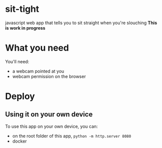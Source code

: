# sit-tight
javascript web app that tells you to sit straight when you're slouching
**This is work in progress**

# What you need
You'll need:
 - a webcam pointed at you
 - webcam permission on the browser

# Deploy
## Using it on your own device
To use this app on your own device, you can:
 - on the root folder of this app, ```python -m http.server 8080```
 - docker 
